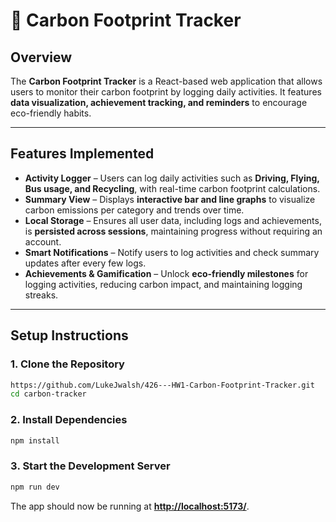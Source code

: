 # 🌱 Carbon Footprint Tracker

## Overview
The **Carbon Footprint Tracker** is a React-based web application that allows users to monitor their carbon footprint by logging daily activities. It features **data visualization, achievement tracking, and reminders** to encourage eco-friendly habits.

---

## Features Implemented

- **Activity Logger** – Users can log daily activities such as **Driving, Flying, Bus usage, and Recycling**, with real-time carbon footprint calculations.
- **Summary View** – Displays **interactive bar and line graphs** to visualize carbon emissions per category and trends over time.
- **Local Storage** – Ensures all user data, including logs and achievements, is **persisted across sessions**, maintaining progress without requiring an account.
- **Smart Notifications** – Notify users to log activities and check summary updates after every few logs.
- **Achievements & Gamification** – Unlock **eco-friendly milestones** for logging activities, reducing carbon impact, and maintaining logging streaks.
---

## Setup Instructions

### 1️. Clone the Repository
```sh
https://github.com/LukeJwalsh/426---HW1-Carbon-Footprint-Tracker.git
cd carbon-tracker
```

### 2️. Install Dependencies
```sh
npm install
```

### 3️. Start the Development Server
```sh
npm run dev
```

The app should now be running at **[http://localhost:5173/](http://localhost:5173/)**.


